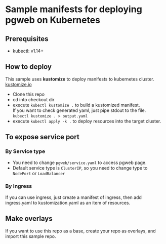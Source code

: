 # Sample manifests for deploying pgweb on Kubernetes

## Prerequisites

* kubectl: v1.14+

## How to deploy

This sample uses **kustomize** to deploy manifests to kubernetes cluster. [kustomize.io](https://kustomize.io/)

* Clone this repo
* cd into checkout dir
* execute `kubectl kustomize .` to build a kustomized manifest.  
  If you want to check generated yaml, just pipe stdout to the file.  
  `kubectl kustomize . > output.yaml`
* execute `kubectl apply -k .` to deploy resources into the target cluster.

## To expose service port

### By Service type

* You need to change `pgweb/service.yaml` to access pgweb page.  
* Default service type is `ClusterIP`, so you need to change type to `NodePort` or `LoadBalancer`

### By Ingress

If you can use ingress, just create a manifest of ingress, then add ingress.yaml to kustomization.yaml as an item of resources.

## Make overlays

If you want to use this repo as a base, create your repo as overlays, and import this sample repo.
